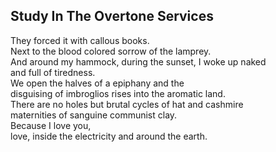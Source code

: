 Study In The Overtone Services
------------------------------
They forced it with callous books.  
Next to the blood colored sorrow of the lamprey.  
And around my hammock, during the sunset, I woke up naked  
and full of tiredness.  
We open the halves of a epiphany and the  
disguising of imbroglios rises into the aromatic land.  
There are no holes but brutal cycles of hat and cashmire  
maternities of sanguine communist clay.  
Because I love you,  
love, inside the electricity and around the earth.  
